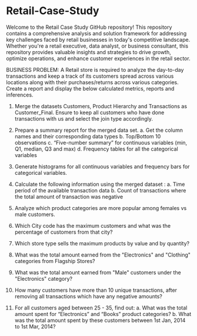 # Retail-Case-Study

Welcome to the Retail Case Study GitHub repository! This repository contains a comprehensive analysis and solution framework for addressing key challenges faced by retail businesses in today's competitive landscape. Whether you're a retail executive, data analyst, or business consultant, this repository provides valuable insights and strategies to drive growth, optimize operations, and enhance customer experiences in the retail sector.

BUSINESS PROBLEM:
A Retail store is required to analyze the day-to-day transactions and keep a track of its customers 
spread across various locations along with their purchases/returns across various categories. 
Create a report and display the below calculated metrics, reports and inferences.

1. Merge the datasets Customers, Product Hierarchy and Transactions as Customer_Final. Ensure to
keep all customers who have done transactions with us and select the join type accordingly.

2. Prepare a summary report for the merged data set.
 a. Get the column names and their corresponding data types
 b. Top/Bottom 10 observations
 c. “Five-number summary” for continuous variables (min, Q1, median, Q3 and max)
d. Frequency tables for all the categorical variables

3. Generate histograms for all continuous variables and frequency bars for categorical variables.
   
4. Calculate the following information using the merged dataset :
 a. Time period of the available transaction data
 b. Count of transactions where the total amount of transaction was negative

5. Analyze which product categories are more popular among females vs male customers.
  
6. Which City code has the maximum customers and what was the percentage of customers from 
that city?

7. Which store type sells the maximum products by value and by quantity?
  
8. What was the total amount earned from the "Electronics" and "Clothing" categories from 
Flagship Stores?
9. What was the total amount earned from "Male" customers under the "Electronics" category?
10. How many customers have more than 10 unique transactions, after removing all transactions 
which have any negative amounts?
11. For all customers aged between 25 - 35, find out:
 a. What was the total amount spent for “Electronics” and “Books” product categories?
 b. What was the total amount spent by these customers between 1st Jan, 2014 to 1st Mar, 2014?
